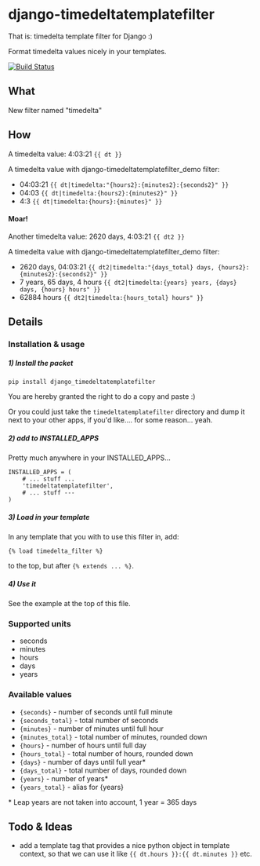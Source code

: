 django-timedeltatemplatefilter
=====================

That is: timedelta template filter for Django :)

Format timedelta values nicely in your templates.

[![Build Status](https://api.travis-ci.org/frnhr/django_timedeltatemplatefilter.png)](https://travis-ci.org/frnhr/django_timedeltatemplatefilter)

## What

New filter named "timedelta"

## How

A timedelta value: 4:03:21 `{{ dt }}`

A timedelta value with django-timedeltatemplatefilter_demo filter:
 * 04:03:21 `{{ dt|timedelta:"{hours2}:{minutes2}:{seconds2}" }}`
 * 04:03 `{{ dt|timedelta:{hours2}:{minutes2}" }}`
 * 4:3 `{{ dt|timedelta:{hours}:{minutes}" }}`

#### Moar!

Another timedelta value: 2620 days, 4:03:21 `{{ dt2 }}`

A timedelta value with django-timedeltatemplatefilter_demo filter:
 * 2620 days, 04:03:21 `{{ dt2|timedelta:"{days_total} days, {hours2}:{minutes2}:{seconds2}" }}`
 * 7 years, 65 days, 4 hours `{{ dt2|timedelta:{years} years, {days} days, {hours} hours" }}`
 * 62884 hours `{{ dt2|timedelta:{hours_total} hours" }}`

## Details

### Installation & usage

##### 1) Install the packet
    pip install django_timedeltatemplatefilter

You are hereby granted the right to do a copy and paste :)

Or you could just take the `timedeltatemplatefilter` directory and dump it next to your other apps, if you'd like.... for some reason... yeah.

##### 2) add to INSTALLED_APPS

Pretty much anywhere in your INSTALLED_APPS...

    INSTALLED_APPS = (
        # ... stuff ...
        'timedeltatemplatefilter',
        # ... stuff ---
    )

##### 3) Load in your template

In any template that you with to use this filter in, add:

    {% load timedelta_filter %}

to the top, but after `{% extends ... %}`.

##### 4) Use it

See the example at the top of this file.


### Supported units

 * seconds
 * minutes
 * hours
 * days
 * years

### Available values

 * `{seconds}` - number of seconds until full minute
 * `{seconds_total}` - total number of seconds
 * `{minutes}` - number of minutes until full hour
 * `{minutes_total}` - total number of minutes, rounded down
 * `{hours}` - number of hours until full day
 * `{hours_total}` - total number of hours, rounded down
 * `{days}` - number of days until full year*
 * `{days_total}` - total number of days, rounded down
 * `{years}` - number of years*
 * `{years_total}` - alias for {years}
 
\* Leap years are not taken into account, 1 year = 365 days


## Todo & Ideas

 * add a template tag that provides a nice python object in template context, so that we can use it like `{{ dt.hours }}:{{ dt.minutes }}` etc.
